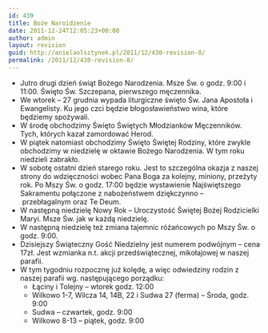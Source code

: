 ```yaml
---
id: 439
title: Boże Naroidzenie
date: 2011-12-24T12:05:23+00:00
author: admin
layout: revision
guid: http://anielaolsztynek.pl/2011/12/430-revision-8/
permalink: /2011/12/430-revision-8/
---
```

  * Jutro drugi dzień świąt Bożego Narodzenia. Msze Św. o godz. 9:00 i 11:00. Święto Św. Szczepana, pierwszego męczennika.
  * We wtorek &#8211; 27 grudnia wypada liturgiczne święto Św. Jana Apostoła i Ewangelisty. Ku jego czci będzie błogosławieństwo wina, które będziemy spożywali.
  * W środę obchodzimy Święto Świętych Młodzianków Męczenników. Tych, których kazał zamordować Herod.
  * W piątek natomiast obchodzimy Święto Świętej Rodziny, które zwykle obchodzimy w niedzielę w oktawie Bożego Narodzenia. W tym roku niedzieli zabrakło.
  * W sobotę ostatni dzień starego roku. Jest to szczególna okazja z naszej strony do wdzięczności wobec Pana Boga za kolejny, miniony, przeżyty rok. Po Mszy Św. o godz. 17:00 będzie wystawienie Najświętszego Sakramentu połączone z nabożeństwem dziękczynno &#8211; przebłagalnym oraz Te Deum.
  * W następną niedzielę Nowy Rok &#8211; Uroczystość Świętej Bożej Rodzicielki Maryi. Msze Św. jak w każdą niedzielę.
  * W następną niedzielę też zmiana tajemnic różańcowych po Mszy Św. o godz. 9:00.
  * Dzisiejszy Świąteczny Gość Niedzielny jest numerem podwójnym &#8211; cena 17zł. Jest wzmianka n.t. akcji przedświątecznej, mikołajowej w naszej parafii.
  * W tym tygodniu rozpocznę już kolędę, a więc odwiedziny rodzin z naszej parafii wg. następującego porządku: 
      * Łąciny i Tolejny &#8211; wtorek godz. 12:00
      * Wilkowo 1-7, Wilcza 14, 14B, 22 i Sudwa 27 (ferma) &#8211; Środa, godz. 9:00
      * Sudwa &#8211; czwartek, godz. 9:00
      * Wilkowo 8-13 &#8211; piątek, godz. 9:00